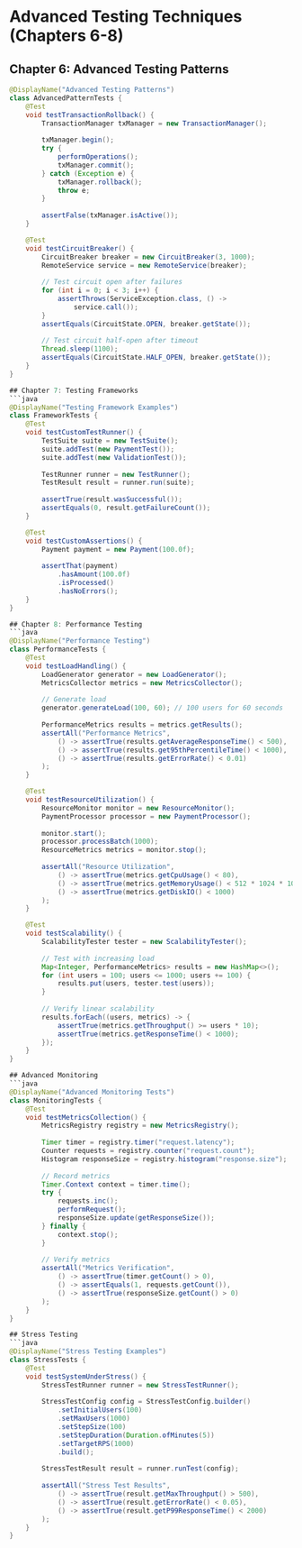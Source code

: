 # Advanced Testing Techniques (Chapters 6-8)

## Chapter 6: Advanced Testing Patterns
```java
@DisplayName("Advanced Testing Patterns")
class AdvancedPatternTests {
    @Test
    void testTransactionRollback() {
        TransactionManager txManager = new TransactionManager();
        
        txManager.begin();
        try {
            performOperations();
            txManager.commit();
        } catch (Exception e) {
            txManager.rollback();
            throw e;
        }
        
        assertFalse(txManager.isActive());
    }

    @Test
    void testCircuitBreaker() {
        CircuitBreaker breaker = new CircuitBreaker(3, 1000);
        RemoteService service = new RemoteService(breaker);
        
        // Test circuit open after failures
        for (int i = 0; i < 3; i++) {
            assertThrows(ServiceException.class, () -> 
                service.call());
        }
        assertEquals(CircuitState.OPEN, breaker.getState());
        
        // Test circuit half-open after timeout
        Thread.sleep(1100);
        assertEquals(CircuitState.HALF_OPEN, breaker.getState());
    }
}

## Chapter 7: Testing Frameworks
```java
@DisplayName("Testing Framework Examples")
class FrameworkTests {
    @Test
    void testCustomTestRunner() {
        TestSuite suite = new TestSuite();
        suite.addTest(new PaymentTest());
        suite.addTest(new ValidationTest());
        
        TestRunner runner = new TestRunner();
        TestResult result = runner.run(suite);
        
        assertTrue(result.wasSuccessful());
        assertEquals(0, result.getFailureCount());
    }

    @Test
    void testCustomAssertions() {
        Payment payment = new Payment(100.0f);
        
        assertThat(payment)
            .hasAmount(100.0f)
            .isProcessed()
            .hasNoErrors();
    }
}

## Chapter 8: Performance Testing
```java
@DisplayName("Performance Testing")
class PerformanceTests {
    @Test
    void testLoadHandling() {
        LoadGenerator generator = new LoadGenerator();
        MetricsCollector metrics = new MetricsCollector();
        
        // Generate load
        generator.generateLoad(100, 60); // 100 users for 60 seconds
        
        PerformanceMetrics results = metrics.getResults();
        assertAll("Performance Metrics",
            () -> assertTrue(results.getAverageResponseTime() < 500),
            () -> assertTrue(results.get95thPercentileTime() < 1000),
            () -> assertTrue(results.getErrorRate() < 0.01)
        );
    }

    @Test
    void testResourceUtilization() {
        ResourceMonitor monitor = new ResourceMonitor();
        PaymentProcessor processor = new PaymentProcessor();
        
        monitor.start();
        processor.processBatch(1000);
        ResourceMetrics metrics = monitor.stop();
        
        assertAll("Resource Utilization",
            () -> assertTrue(metrics.getCpuUsage() < 80),
            () -> assertTrue(metrics.getMemoryUsage() < 512 * 1024 * 1024),
            () -> assertTrue(metrics.getDiskIO() < 1000)
        );
    }

    @Test
    void testScalability() {
        ScalabilityTester tester = new ScalabilityTester();
        
        // Test with increasing load
        Map<Integer, PerformanceMetrics> results = new HashMap<>();
        for (int users = 100; users <= 1000; users += 100) {
            results.put(users, tester.test(users));
        }
        
        // Verify linear scalability
        results.forEach((users, metrics) -> {
            assertTrue(metrics.getThroughput() >= users * 10);
            assertTrue(metrics.getResponseTime() < 1000);
        });
    }
}

## Advanced Monitoring
```java
@DisplayName("Advanced Monitoring Tests")
class MonitoringTests {
    @Test
    void testMetricsCollection() {
        MetricsRegistry registry = new MetricsRegistry();
        
        Timer timer = registry.timer("request.latency");
        Counter requests = registry.counter("request.count");
        Histogram responseSize = registry.histogram("response.size");
        
        // Record metrics
        Timer.Context context = timer.time();
        try {
            requests.inc();
            performRequest();
            responseSize.update(getResponseSize());
        } finally {
            context.stop();
        }
        
        // Verify metrics
        assertAll("Metrics Verification",
            () -> assertTrue(timer.getCount() > 0),
            () -> assertEquals(1, requests.getCount()),
            () -> assertTrue(responseSize.getCount() > 0)
        );
    }
}

## Stress Testing
```java
@DisplayName("Stress Testing Examples")
class StressTests {
    @Test
    void testSystemUnderStress() {
        StressTestRunner runner = new StressTestRunner();
        
        StressTestConfig config = StressTestConfig.builder()
            .setInitialUsers(100)
            .setMaxUsers(1000)
            .setStepSize(100)
            .setStepDuration(Duration.ofMinutes(5))
            .setTargetRPS(1000)
            .build();
            
        StressTestResult result = runner.runTest(config);
        
        assertAll("Stress Test Results",
            () -> assertTrue(result.getMaxThroughput() > 500),
            () -> assertTrue(result.getErrorRate() < 0.05),
            () -> assertTrue(result.getP99ResponseTime() < 2000)
        );
    }
}
```
